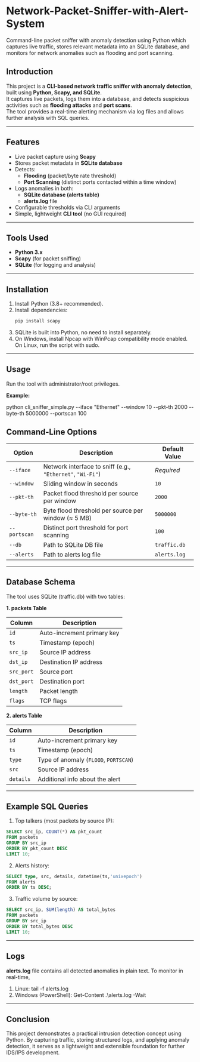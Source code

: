 # Network-Packet-Sniffer-with-Alert-System
Command-line packet sniffer with anomaly detection using Python which captures live traffic, stores relevant metadata into an SQLite database, and monitors for network anomalies such as flooding and port scanning.

## Introduction
This project is a **CLI-based network traffic sniffer with anomaly detection**, built using **Python, Scapy, and SQLite**.  
It captures live packets, logs them into a database, and detects suspicious activities such as **flooding attacks** and **port scans**.  
The tool provides a real-time alerting mechanism via log files and allows further analysis with SQL queries.

---

## Features
- Live packet capture using **Scapy**
- Stores packet metadata in **SQLite database**
- Detects:
  - **Flooding** (packet/byte rate threshold)
  - **Port Scanning** (distinct ports contacted within a time window)
- Logs anomalies in both:
  - **SQLite database (alerts table)**
  - **alerts.log** file
- Configurable thresholds via CLI arguments
- Simple, lightweight **CLI tool** (no GUI required)

---

## Tools Used
- **Python 3.x**
- **Scapy** (for packet sniffing)
- **SQLite** (for logging and analysis)

---

## Installation

1. Install Python (3.8+ recommended).
2. Install dependencies:
   ```bash
   pip install scapy
3. SQLite is built into Python, no need to install separately.
4. On Windows, install Npcap with WinPcap compatibility mode enabled.
On Linux, run the script with sudo.

---

## Usage

Run the tool with administrator/root privileges.

**Example:**

python cli_sniffer_simple.py --iface "Ethernet" --window 10 --pkt-th 2000 --byte-th 5000000 --portscan 100

## Command-Line Options

| Option      | Description                                                   | Default Value               |
|-------------|---------------------------------------------------------------|-----------------------------|
| `--iface`   | Network interface to sniff (e.g., `"Ethernet"`, `"Wi-Fi"`)    | *Required*                  |
| `--window`  | Sliding window in seconds                                     | `10`                        |
| `--pkt-th`  | Packet flood threshold per source per window                  | `2000`                      |
| `--byte-th` | Byte flood threshold per source per window (≈ 5 MB)           | `5000000`                   |
| `--portscan`| Distinct port threshold for port scanning                     | `100`                       |
| `--db`      | Path to SQLite DB file                                        | `traffic.db`                |
| `--alerts`  | Path to alerts log file                                       | `alerts.log`                |

---

## Database Schema

The tool uses SQLite (traffic.db) with two tables:

**1. packets Table**

| Column     | Description               |
|------------|---------------------------|
| `id`       | Auto-increment primary key |
| `ts`       | Timestamp (epoch)          |
| `src_ip`   | Source IP address          |
| `dst_ip`   | Destination IP address     |
| `src_port` | Source port                |
| `dst_port` | Destination port           |
| `length`   | Packet length              |
| `flags`    | TCP flags                  |

**2. alerts Table**

| Column    | Description                          |
|-----------|--------------------------------------|
| `id`      | Auto-increment primary key           |
| `ts`      | Timestamp (epoch)                    |
| `type`    | Type of anomaly (`FLOOD`, `PORTSCAN`)|
| `src`     | Source IP address                    |
| `details` | Additional info about the alert      |

---

## Example SQL Queries

1. Top talkers (most packets by source IP):

```sql
SELECT src_ip, COUNT(*) AS pkt_count
FROM packets
GROUP BY src_ip
ORDER BY pkt_count DESC
LIMIT 10;
```

2. Alerts history:

```sql
SELECT type, src, details, datetime(ts,'unixepoch') 
FROM alerts 
ORDER BY ts DESC;
```

3. Traffic volume by source:

```sql
SELECT src_ip, SUM(length) AS total_bytes 
FROM packets 
GROUP BY src_ip 
ORDER BY total_bytes DESC 
LIMIT 10;
```
---

## Logs

**alerts.log** file contains all detected anomalies in plain text. To monitor in real-time, 
1. Linux: tail -f alerts.log
2. Windows (PowerShell): Get-Content .\alerts.log -Wait

---

## Conclusion

This project demonstrates a practical intrusion detection concept using Python.
By capturing traffic, storing structured logs, and applying anomaly detection, it serves as a lightweight and extensible foundation for further IDS/IPS development.
